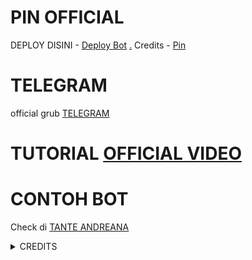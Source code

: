 # PIN OFFICIAL

DEPLOY DISINI - [Deploy Bot](https://github.com/pinz30/GRANDROBOT)
[.](https://heroku.com/deploy)
Credits - [Pin](https://t.me/skiditod)

# TELEGRAM
official grub [TELEGRAM](https://t.me/beergabutria)
# TUTORIAL [OFFICIAL VIDEO](https://youtu.be/JK9cLTDZUR0)

# CONTOH BOT
Check di [TANTE ANDREANA](https://t.me/pinznzbot)

<details>
<summary> CREDITS </summary>
<h1> LEGEND X </h1>
<h1> PROBOY X </h1>
<h1> TEAMLEGEND </h1>
</details>
